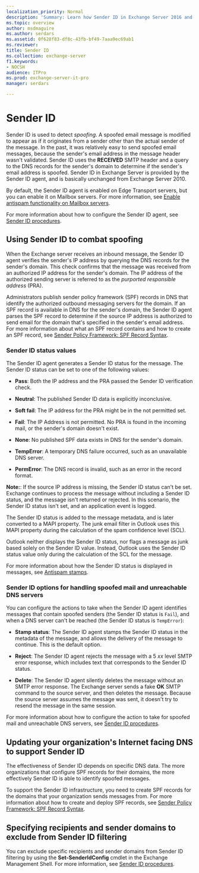 ```yaml
---
localization_priority: Normal
description: 'Summary: Learn how Sender ID in Exchange Server 2016 and Exchange Server 2019 evaluates inbound email messages to detect spoofed senders.'
ms.topic: overview
author: msdmaguire
ms.author: serdars
ms.assetid: 0f628f83-df8c-43fb-bf49-7aaa9ec69ab1
ms.reviewer: 
title: Sender ID
ms.collection: exchange-server
f1.keywords:
- NOCSH
audience: ITPro
ms.prod: exchange-server-it-pro
manager: serdars

---
```


# Sender ID

Sender ID is used to detect *spoofing*. A spoofed email message is modified to appear as if it originates from a sender other than the actual sender of the message. In the past, it was relatively easy to send spoofed email messages, because the sender's email address in the message header wasn't validated. Sender ID uses the **RECEIVED** SMTP header and a query to the DNS records for the sender's domain to determine if the sender's email address is spoofed. Sender ID in Exchange Server is provided by the Sender ID agent, and is basically unchanged from Exchange Server 2010.

By default, the Sender ID agent is enabled on Edge Transport servers, but you can enable it on Mailbox servers. For more information, see [Enable antispam functionality on Mailbox servers](antispam-on-mailbox-servers.md).

For more information about how to configure the Sender ID agent, see [Sender ID procedures](sender-id-procedures.md).

## Using Sender ID to combat spoofing
<a name="Spoofing"> </a>

When the Exchange server receives an inbound message, the Sender ID agent verifies the sender's IP address by querying the DNS records for the sender's domain. This check confirms that the message was received from an authorized IP address for the sender's domain. The IP address of the authorized sending server is referred to as the *purported responsible address* (PRA).

Administrators publish sender policy framework (SPF) records in DNS that identify the authorized outbound messaging servers for the domain. If an SPF record is available in DNS for the sender's domain, the Sender ID agent parses the SPF record to determine if the source IP address is authorized to send email for the domain that's specified in the sender's email address. For more information about what an SPF record contains and how to create an SPF record, see [Sender Policy Framework: SPF Record Syntax](http://www.open-spf.org/SPF_Record_Syntax/).

### Sender ID status values

The Sender ID agent generates a Sender ID status for the message. The Sender ID status can be set to one of the following values:

- **Pass**: Both the IP address and the PRA passed the Sender ID verification check.

- **Neutral**: The published Sender ID data is explicitly inconclusive.

- **Soft fail**: The IP address for the PRA might be in the not permitted set.

- **Fail**: The IP Address is not permitted. No PRA is found in the incoming mail, or the sender's domain doesn't exist.

- **None**: No published SPF data exists in DNS for the sender's domain.

- **TempError**: A temporary DNS failure occurred, such as an unavailable DNS server.

- **PermError**: The DNS record is invalid, such as an error in the record format.

 **Note:**: If the source IP address is missing, the Sender ID status can't be set. Exchange continues to process the message without including a Sender ID status, and the message isn't returned or rejected. In this scenario, the Sender ID status isn't set, and an application event is logged.

The Sender ID status is added to the message metadata, and is later converted to a MAPI property. The junk email filter in Outlook uses this MAPI property during the calculation of the spam confidence level (SCL).

Outlook neither displays the Sender ID status, nor flags a message as junk based solely on the Sender ID value. Instead, Outlook uses the Sender ID status value only during the calculation of the SCL for the message.

For more information about how the Sender ID status is displayed in messages, see [Antispam stamps](antispam-stamps.md).

### Sender ID options for handling spoofed mail and unreachable DNS servers

You can configure the actions to take when the Sender ID agent identifies messages that contain spoofed senders (the Sender ID status is `Fail`), and when a DNS server can't be reached (the Sender ID status is `TempError`):

- **Stamp status**: The Sender ID agent stamps the Sender ID status in the metadata of the message, and allows the delivery of the message to continue. This is the default option.

- **Reject**: The Sender ID agent rejects the message with a 5 _xx_ level SMTP error response, which includes text that corresponds to the Sender ID status.

- **Delete**: The Sender ID agent silently deletes the message without an SMTP error response. The Exchange server sends a fake **OK** SMTP command to the source server, and then deletes the message. Because the source server assumes the message was sent, it doesn't try to resend the message in the same session.

For more information about how to configure the action to take for spoofed mail and unreachable DNS servers, see [Sender ID procedures](sender-id-procedures.md).

## Updating your organization's Internet facing DNS to support Sender ID
<a name="ID"> </a>

The effectiveness of Sender ID depends on specific DNS data. The more organizations that configure SPF records for their domains, the more effectively Sender ID is able to identify spoofed messages.

To support the Sender ID infrastructure, you need to create SPF records for the domains that your organization sends messages from. For more information about how to create and deploy SPF records, see [Sender Policy Framework: SPF Record Syntax](http://www.open-spf.org/SPF_Record_Syntax/).

## Specifying recipients and sender domains to exclude from Sender ID filtering
<a name="Filtering"> </a>

You can exclude specific recipients and sender domains from Sender ID filtering by using the **Set-SenderIdConfig** cmdlet in the Exchange Management Shell. For more information, see [Sender ID procedures](sender-id-procedures.md).
